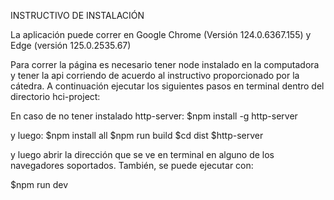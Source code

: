INSTRUCTIVO DE INSTALACIÓN

La aplicación puede correr en Google Chrome (Versión 124.0.6367.155) y Edge (versión 125.0.2535.67)

Para correr la página es necesario tener node instalado en la computadora y tener la api corriendo de acuerdo al instructivo proporcionado por la cátedra. A continuación ejecutar los siguientes pasos en terminal dentro del directorio hci-project:

En caso de no tener instalado http-server:
$npm install -g http-server

y luego:
$npm install all
$npm run build
$cd dist
$http-server

y luego abrir la dirección que se ve en terminal en alguno de los navegadores soportados.
También, se puede ejecutar con:

$npm run dev

